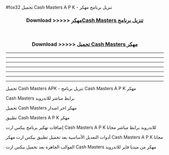 #fox32 تحميل Cash Masters  A P K - تنزيل برنامج مهكر



<div align="center">
<h3>Download >>>>> <a href="https://runaway1.web.app/?sq=Cash Masters ">مهكرCash Masters  تنزيل برنامج</a></h3><br>

<h3>Download >>>>> <a href="https://runaway1.web.app/?sq=Cash Masters ">تحميل Cash Masters  مهكر</a></h3>
</div>


----------------------------------------------------------

----------------------------------------------------------

----------------------------------------------------------

----------------------------------------------------------

----------------------------------------------------------

----------------------------------------------------------

----------------------------------------------------------

تحميل Cash Masters  APK - تنزيل برنامج Cash Masters  A P K مهكر

Cash Masters  برابط مباشر للاندرويد

تحميل Cash Masters  مهكر اخر اصدار

تطبيق Cash Masters  A P K مهكر

إضافات تهكير برنامج بيكس ارت Cash Masters  A P K للاندرويد برابط مباشر مجانا

أدوات التعديل الأساسية بعد تحميل تطبيق بيكس ارت مهكر Cash Masters  A P K مجانا

القوالب الجاهزة بعد تحميل بيكس ارت Cash Masters  مهكر من ميديا فاير للاندرويد


